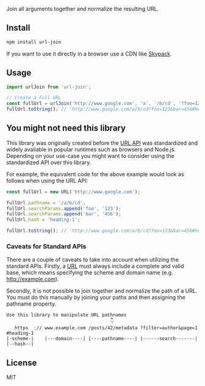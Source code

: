 Join all arguments together and normalize the resulting URL.

## Install

```bash
npm install url-join
```

If you want to use it directly in a browser use a CDN like [Skypack](https://www.skypack.dev/view/url-join).

## Usage

```javascript
import urlJoin from 'url-join';

// Create a Full URL
const fullUrl = urlJoin('http://www.google.com', 'a', '/b/cd', '?foo=123', '&bar=456', '#heading-1');
fullUrl.toString(); // 'http://www.google.com/a/b/cd?foo=123&bar=456#heading-1'
```
## You might not need this library

This library was originally created before the [URL API](https://developer.mozilla.org/en-US/docs/Web/API/URL_API) was standardized and widely available in popular runtimes such as browsers and Node.js. Depending on your use-case you might want to consider using the standardized API over this library.

For example, the equivalent code for the above example would look as follows when using the URL API:
```javascript
const fullUrl = new URL('http://www.google.com');

fullUrl.pathname = '/a/b/cd';
fullUrl.searchParams.append('foo', '123');
fullUrl.searchParams.append('bar', '456');
fullUrl.hash = 'heading-1';

fullUrl.toString(); // 'http://www.google.com/a/b/cd?foo=123&bar=456#heading-1'
```

### Caveats for Standard APIs
There are a couple of caveats to take into account when utilizing the standard APIs. Firstly, a [URL][1] must always include a complete and valid base, which means specifying the scheme and domain name (e.g. http://example.com).

Secondly, it is not possible to join together and normalize the path of a URL. You must do this manually by joining your paths and then assigning the pathname property.

```
Use this library to manipulate URL pathnames
                                      👇
   https  :// www.example.com /posts/42/metadata ?filter=author&page=1 #heading-1
|-scheme-|    |---domain----| |----pathname----| |------search-------| |--hash--|
```

## License

MIT

[1]: https://developer.mozilla.org/en-US/docs/Web/API/URL_API